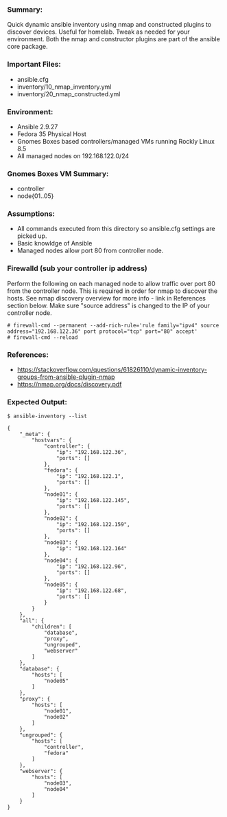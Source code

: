 ### Summary:

Quick dynamic ansible inventory using nmap and constructed plugins to discover devices. Useful for homelab.  Tweak as needed for your environment. Both the nmap and constructor plugins are part of the ansible core package.  

### Important Files:
* ansible.cfg
* inventory/10_nmap_inventory.yml
* inventory/20_nmap_constructed.yml

### Environment:

* Ansible 2.9.27
* Fedora 35 Physical Host
* Gnomes Boxes based controllers/managed VMs running Rockly Linux 8.5
* All managed nodes on 192.168.122.0/24

### Gnomes Boxes VM Summary:
* controller
* node{01..05}

### Assumptions:
* All commands executed from this directory so ansible.cfg settings are picked up. 
* Basic knowldge of Ansible
* Managed nodes allow port 80 from controller node.  

### Firewalld (sub your controller ip address)
Perform the following on each managed node to allow traffic over port 80 from the controller node.  This is required in order for nmap to discover the hosts.  See nmap discovery overview for more info - link in References section below. Make sure "source address" is changed to the IP of your controller node.  
```
# firewall-cmd --permanent --add-rich-rule='rule family="ipv4" source address="192.168.122.36" port protocol="tcp" port="80" accept'
# firewall-cmd --reload
```
### References:
* https://stackoverflow.com/questions/61826110/dynamic-inventory-groups-from-ansible-plugin-nmap
* https://nmap.org/docs/discovery.pdf

### Expected Output:
```
$ ansible-inventory --list

{
    "_meta": {
        "hostvars": {
            "controller": {
                "ip": "192.168.122.36",
                "ports": []
            },
            "fedora": {
                "ip": "192.168.122.1",
                "ports": []
            },
            "node01": {
                "ip": "192.168.122.145",
                "ports": []
            },
            "node02": {
                "ip": "192.168.122.159",
                "ports": []
            },
            "node03": {
                "ip": "192.168.122.164"
            },
            "node04": {
                "ip": "192.168.122.96",
                "ports": []
            },
            "node05": {
                "ip": "192.168.122.68",
                "ports": []
            }
        }
    },
    "all": {
        "children": [
            "database",
            "proxy",
            "ungrouped",
            "webserver"
        ]
    },
    "database": {
        "hosts": [
            "node05"
        ]
    },
    "proxy": {
        "hosts": [
            "node01",
            "node02"
        ]
    },
    "ungrouped": {
        "hosts": [
            "controller",
            "fedora"
        ]
    },
    "webserver": {
        "hosts": [
            "node03",
            "node04"
        ]
    }
}
```



